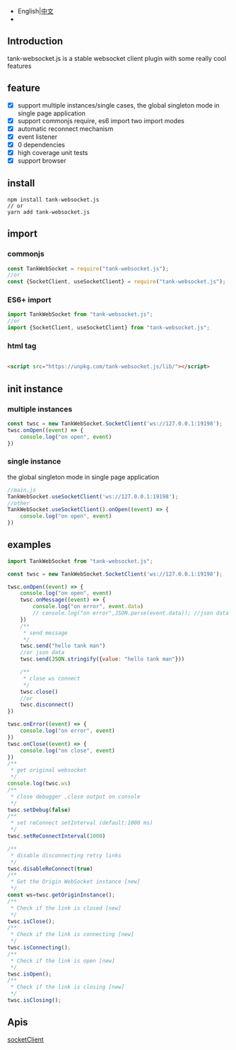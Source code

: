 * English|[中文](README_zh.md)
* 
## Introduction

tank-websocket.js is a stable websocket client plugin with some really cool features

## feature

- [x] support multiple instances/single cases, the global singleton mode in single page application
- [x] support commonjs require, es6 import two import modes
- [x] automatic reconnect mechanism
- [x] event listener
- [x] 0 dependencies
- [x] high coverage unit tests
- [x] support browser

## install

```shell
npm install tank-websocket.js
// or
yarn add tank-websocket.js
```

## import

### commonjs

```javascript
const TankWebSocket = require("tank-websocket.js");
//or
const {SocketClient, useSocketClient} = require("tank-websocket.js");
```

### ES6+ import

```javascript
import TankWebSocket from "tank-websocket.js";
//or
import {SocketClient, useSocketClient} from "tank-websocket.js";
```

### html tag

```html

<script src="https://unpkg.com/tank-websocket.js/lib/"></script>
```

## init instance

### multiple instances

```javascript
const twsc = new TankWebSocket.SocketClient('ws://127.0.0.1:19198');
twsc.onOpen((event) => {
    console.log("on open", event)
})
```

### single instance

the global singleton mode in single page application

```javascript
//main.js
TankWebSocket.useSocketClient('ws://127.0.0.1:19198');
//other
TankWebSocket.useSocketClient().onOpen((event) => {
    console.log("on open", event)
})
```

## examples

```javascript
import TankWebSocket from "tank-websocket.js";

const twsc = new TankWebSocket.SocketClient('ws://127.0.0.1:19198');

twsc.onOpen((event) => {
    console.log("on open", event)
    twsc.onMessage((event) => {
        console.log("on error", event.data)
        // console.log("on error",JSON.parse(event.data)); //json data
    })
    /**
     * send message
     */
    twsc.send("hello tank man")
    //or json data
    twsc.send(JSON.stringify({value: "hello tank man"}))

    /**
     * close ws connect
     */
    twsc.close()
    //or
    twsc.disconnect()
})

twsc.onError((event) => {
    console.log("on error", event)
})
twsc.onClose((event) => {
    console.log("on close", event)
})
/**
 * get original websocket
 */
console.log(twsc.ws)
/**
 * close debugger ,close output on console
 */
twsc.setDebug(false)
/**
 * set reConnect setInterval (default:1000 ms)
 */
twsc.setReConnectInterval(1000)

/**
 * disable disconnecting retry links
 */
twsc.disableReConnect(true)
/**
 * Get the Origin WebSocket instance [new]
 */
const ws=twsc.getOriginInstance();
/**
 * Check if the link is closed [new]
 */
twsc.isClose();
/**
 * Check if the link is connecting [new]
 */
twsc.isConnecting();
/**
 * Check if the link is open [new]
 */
twsc.isOpen();
/**
 * Check if the link is closing [new]
 */
twsc.isClosing();

```

## Apis
[socketClient](./types/socketClient.d.ts)
